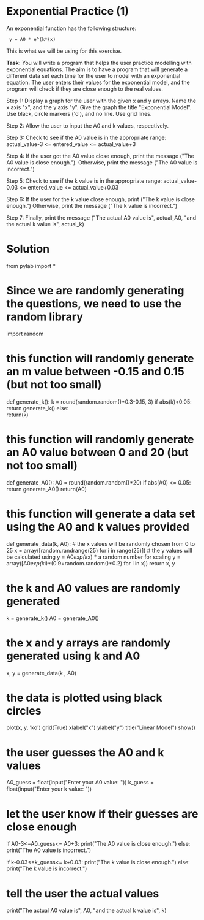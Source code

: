 # Exponential Practice (1)

An exponential function has the following structure:

` y = A0 * e^(k*(x)`

This is what we will be using for this exercise.

**Task:** You will write a program that helps the user practice modelling with exponential equations. The aim is to have a program that will generate a different data set each time for the user to model with an exponential equation. The user enters their values for the exponential model, and the program will check if they are close enough to the real values.


Step 1: Display a graph for the user with the given x and y arrays. Name the x axis "x", and the y axis "y". Give the graph the title "Exponential Model". Use black, circle markers ('o'), and no line. Use grid lines.

Step 2: Allow the user to input the A0 and k values, respectively.

Step 3: Check to see if the A0 value is in the appropriate range: actual_value-3 <= entered_value <= actual_value+3

Step 4: If the user got the A0 value close enough, print the message ("The A0 value is close enough."). Otherwise, print the message ("The A0 value is incorrect.")

Step 5: Check to see if the k value is in the appropriate range: actual_value-0.03 <= entered_value <= actual_value+0.03

Step 6: If the user for the k value close enough, print ("The k value is close enough.") Otherwise, print the message ("The k value is incorrect.")

Step 7: Finally, print the message ("The actual A0 value is", actual_A0, "and the actual k value is", actual_k)


# Solution

from pylab import *

# Since we are randomly generating the questions, we need to use the random library
import random

# this function will randomly generate an m value between -0.15 and 0.15 (but not too small)
def generate_k():
    k = round(random.random()*0.3-0.15, 3)
    if abs(k)<0.05:
        return generate_k()
    else:      
        return(k)

# this function will randomly generate an A0 value between 0 and 20 (but not too small)
def generate_A0():
    A0 = round(random.random()*20)
    if abs(A0) <= 0.05:
        return generate_A0()
    return(A0)

# this function will generate a data set using the A0 and k values provided
def generate_data(k, A0):
    # the x values will be randomly chosen from 0 to 25
    x = array([random.randrange(25) for i in range(25)])
    # the y values will be calculated using y = A0*exp(k*x) * a random number for scaling
    y = array([A0*exp(k*i)*(0.9+random.random()*0.2) for i in x])
    return x, y
    
# the k and A0 values are randomly generated
k = generate_k()
A0 = generate_A0()

# the x and y arrays are randomly generated using k and A0
x, y = generate_data(k , A0)

# the data is plotted using black circles
plot(x, y, 'ko')
grid(True)
xlabel("x")
ylabel("y")
title("Linear Model")
show()

# the user guesses the A0 and k values
A0_guess = float(input("Enter your A0 value: "))
k_guess = float(input("Enter your k value: "))


# let the user know if their guesses are close enough  
if A0-3<=A0_guess<= A0+3:
    print("The A0 value is close enough.")
else:
    print("The A0 value is incorrect.")

if k-0.03<=k_guess<= k+0.03:
    print("The k value is close enough.")
else:
    print("The k value is incorrect.")



        
# tell the user the actual values
print("The actual A0 value is", A0, "and the actual k value is", k)
